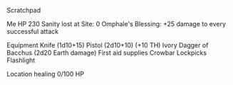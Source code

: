 Scratchpad

Me
HP 230
Sanity lost at Site: 0
Omphale's Blessing: +25 damage to every successful attack

Equipment
Knife (1d10+15)
Pistol (2d10+10) (+10 TH)
Ivory Dagger of Bacchus (2d20 Earth damage)
First aid supplies
Crowbar
Lockpicks
Flashlight

Location healing
0/100 HP
